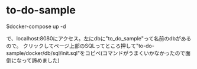 # to-do-sample

$docker-compose up -d

で、localhost:8080にアクセス。左にdbに"to_do_sample"って名前のdbがあるので。
クリックしてページ上部のSQLってところ押して"to-do-sample/docker/db/sql/init.sql"をコピペ(コマンドがうまくいかなかったので面倒になって諦めました)
